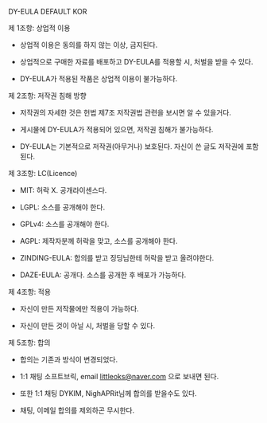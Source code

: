 DY-EULA
DEFAULT KOR

제 1조항: 상업적 이용

- 상업적 이용은 동의를 하지 않는 이상, 금지된다.

- 상업적으로 구매한 자료를 배포하고 DY-EULA를 적용할 시, 처벌을 받을 수 있다.

- DY-EULA가 적용된 작품은 상업적 이용이 불가능하다.




제 2조항: 저작권 침해 방향

- 저작권의 자세한 것은 헌법 제7조 저작권법 관련을 보시면 알 수 있을거다.

- 게시물에 DY-EULA가 적용되어 있으면, 저작권 침해가 불가능하다.

- DY-EULA는 기본적으로 저작권(아무거나) 보호된다. 자신이 쓴 글도 저작권에 포함된다.




제 3조항: LC(Licence)

- MIT: 허락 X. 공개라이센스다.

- LGPL: 소스를 공개해야 한다.

- GPLv4: 소스를 공개해야 한다.

- AGPL: 제작자분께 허락을 맞고, 소스를 공개해야 한다.

- ZINDING-EULA: 합의를 받고 징딩님한테 허락을 받고 올려야한다.

- DAZE-EULA: 공개다. 소스를 공개한 후 배포가 가능하다.




제 4조항: 적용

- 자신이 만든 저작물에만 적용이 가능하다.

- 자신이 만든 것이 아닐 시, 처벌을 당할 수 있다.




제 5조항: 합의

- 합의는 기존과 방식이 변경되었다.

- 1:1 채팅 소프트브릭, email littleoks@naver.com 으로 보내면 된다.

- 또한 1:1 채팅 DYKIM, NighAPRit님께 합의를 받을수도 있다.

- 채팅, 이메일 합의를 제외하곤 무시한다.
